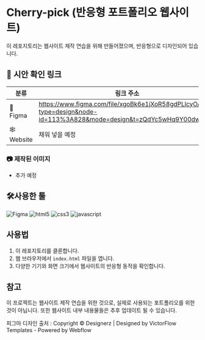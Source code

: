 # Cherry-pick (반응형 포트폴리오 웹사이트)

이 레포지토리는 웹사이트 제작 연습을 위해 만들어졌으며, 반응형으로 디자인되어 있습니다.

## 🔗 시안 확인 링크

| 분류 | 링크 주소 |
|----------|----------|
| 🎨 Figma |https://www.figma.com/file/xgoBk6e1jXoR58gdPLlcyO/HRD?type=design&node-id=113%3A828&mode=design&t=zQdYc5wHq9Y00dw6-1|
| 🕸️ Website |채워 넣을 예정|

### 📷 제작된 이미지
- 추가 예정


## 🛠️사용한 툴
![Figma](https://img.shields.io/badge/figma-F24E1E.svg?&style=for-the-badge&logo=figma&logoColor=white)
![html5](https://img.shields.io/badge/html5-E34F26.svg?&style=for-the-badge&logo=html5&logoColor=white)
![css3](https://img.shields.io/badge/css3-1572B6.svg?&style=for-the-badge&logo=css3&logoColor=white)
![javascript](https://img.shields.io/badge/javascript-F7DF1E.svg?&style=for-the-badge&logo=javascript&logoColor=white)

## 사용법

1. 이 레포지토리를 클론합니다.
2. 웹 브라우저에서 `index.html` 파일을 엽니다.
3. 다양한 기기와 화면 크기에서 웹사이트의 반응형 동작을 확인합니다.

## 참고

이 프로젝트는 웹사이트 제작 연습을 위한 것으로, 실제로 사용되는 포트폴리오를 위한 것이 아닙니다.
또한 웹사이트 내부 내용물들은 추후 업데이트 될 수 있습니다.

피그마 디자인 출처 : Copyright © Designerz | Designed by VictorFlow Templates - Powered by Webflow

